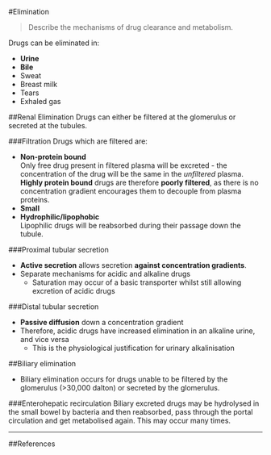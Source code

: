 #Elimination
> Describe the mechanisms of drug clearance and metabolism.

Drugs can be eliminated in:
* **Urine**
* **Bile**
* Sweat
* Breast milk
* Tears
* Exhaled gas

##Renal Elimination
Drugs can either be filtered at the glomerulus or secreted at the tubules.

###Filtration
Drugs which are filtered are:
* **Non-protein bound**  
  Only free drug present in filtered plasma will be excreted - the concentration of the drug will be the same in the *unfiltered* plasma. **Highly protein bound** drugs are therefore **poorly filtered**, as there is no concentration gradient encourages them to decouple from plasma proteins.
* **Small**
* **Hydrophilic/lipophobic**  
  Lipophilic drugs will be reabsorbed during their passage down the tubule.

###Proximal tubular secretion
* **Active secretion** allows secretion **against concentration gradients**.
* Separate mechanisms for acidic and alkaline drugs
    * Saturation may occur of a basic transporter whilst still allowing excretion of acidic drugs

###Distal tubular secretion
* **Passive diffusion** down a concentration gradient
* Therefore, acidic drugs have increased elimination in an alkaline urine, and vice versa
    * This is the physiological justification for urinary alkalinisation

##Biliary elimination
* Biliary elimination occurs for drugs unable to be filtered by the glomerulus (>30,000 dalton) or secreted by the glomerulus.

###Enterohepatic recirculation
Biliary excreted drugs may be hydrolysed in the small bowel by bacteria and then reabsorbed, pass through the portal circulation and get metabolised again. This may occur many times.


---

##References
 [^1]: Peck TE, Hill SA. Pharmacology for Anaesthesia and Intensive Care. 4th Ed. Cambridge University Press. 2014.  